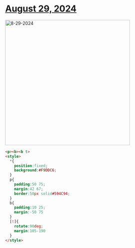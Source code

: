 # [August 29, 2024](https://cssbattle.dev/play/MODGGcRs4Nz68h6XJJ1D)

<img src="https://firebasestorage.googleapis.com/v0/b/cssbattleapp.appspot.com/o/user%2Fe6YbeBahWNPT7VpE2rE2p85byxa2%2Ftargets%2Ftarget_EJXGIqM@2x.png?alt=media" width="400" alt="8-29-2024" />

```html
<p><b><b t>
<style>
  *{
    position:fixed;
    background:#F9DDC6;
  }
  p{
    padding:50 75;
    margin:42 67;
    border:50px solid#594C94;
  }
  b{
    padding:10 25;
    margin:-50 75
  }
  [t]{
    rotate:90deg;
    margin:105-190
  }
</style>
```

